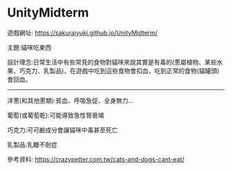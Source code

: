 # UnityMidterm
遊戲網址: https://sakuraiyuki.github.io/UnityMidterm/

主題:貓咪吃東西

設計理念:日常生活中有些常見的食物對貓咪來說其實是有毒的(蔥屬植物、某些水果、巧克力、乳製品)，在遊戲中吃到這些食物會扣血，吃到正常的食物(貓罐頭)會回血。

--------------------------------------------


洋蔥(和其他蔥類):貧血、呼吸急促、全身無力...

葡萄(或葡萄乾):可能導致急性腎衰竭

巧克力:可可鹼成分會讓貓咪中毒甚至死亡

乳製品:乳糖不耐症


參考資料: https://crazypetter.com.tw/cats-and-dogs-cant-eat/

